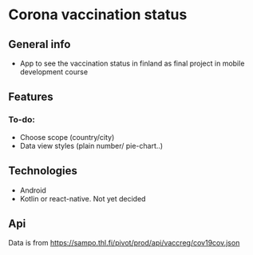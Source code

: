 # Corona vaccination status



## General info
* App to see the vaccination status in finland as final project in mobile development course
	
## Features
### To-do:
 * Choose scope (country/city)
 * Data view styles (plain number/ pie-chart..)

  
## Technologies
* Android
* Kotlin or react-native. Not yet decided

## Api
Data is from https://sampo.thl.fi/pivot/prod/api/vaccreg/cov19cov.json
